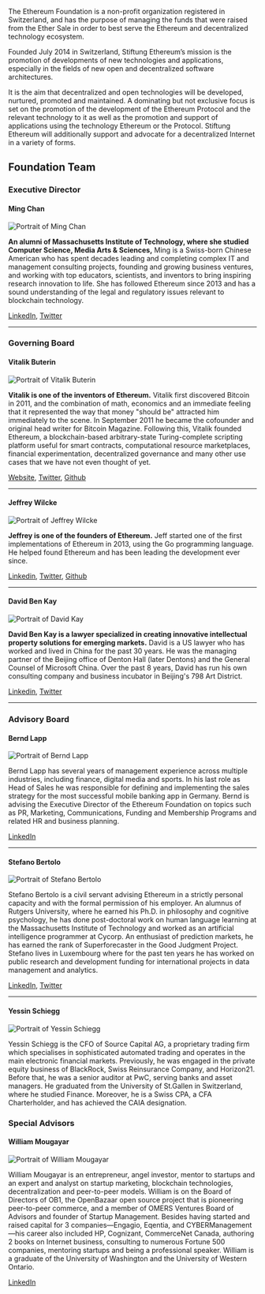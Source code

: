 
The Ethereum Foundation is a non-profit organization registered in Switzerland, and has the purpose of managing the funds that were raised from the Ether Sale in order to best serve the Ethereum and decentralized technology ecosystem.

Founded July 2014 in Switzerland, Stiftung Ethereum’s mission is the promotion of developments of new technologies and applications, especially in the fields of new open and decentralized software architectures. 

It is the aim that decentralized and open technologies will be developed, nurtured, promoted and maintained. A dominating but not exclusive focus is set on the promotion of the development of the Ethereum Protocol and the relevant technology to it as well as the promotion and support of applications using the technology Ethereum or the Protocol. Stiftung Ethereum will additionally support and advocate for a decentralized Internet in a variety of forms.

## Foundation Team

### Executive Director

#### Ming Chan

![Portrait of Ming Chan](/images/portraits/ming-chan.jpg)

**An alumni of Massachusetts Institute of Technology, where she studied Computer Science, Media Arts & Sciences,** Ming is a Swiss-born Chinese American who has spent decades leading and completing complex IT and management consulting projects, founding and growing business ventures, and working with top educators, scientists, and inventors to bring inspiring research innovation to life. She has followed Ethereum since 2013 and has a sound understanding of the legal and regulatory issues relevant to blockchain technology.


[LinkedIn](https://www.linkedin.com/profile/view?id=8637167&authType=NAME_SEARCH&authToken=sYBX&locale=en_US&srchid=179133991437916802748&srchindex=1&srchtotal=1&trk=vsrp_people_res_name&trkInfo=VSRPsearchId%3A179133991437916802748%2CVSRPtargetId%3A8637167%2CVSRPcmpt%3Aprimary%2CVSRPnm%3Atrue%2CauthType%3ANAME_SEARCH), [Twitter](https://twitter.com/mingchan88)

----

### Governing Board


#### Vitalik Buterin

![Portrait of Vitalik Buterin](/images/portraits/vitalik-buterin.jpg)

**Vitalik is one of the inventors of Ethereum.** Vitalik first discovered Bitcoin in 2011, and the combination of math, economics and an immediate feeling that it represented the way that money "should be" attracted him immediately to the scene. In September 2011 he became the cofounder and original head writer for Bitcoin Magazine. Following this, Vitalik founded Ethereum, a blockchain-based arbitrary-state Turing-complete scripting platform useful for smart contracts, computational resource marketplaces, financial experimentation, decentralized governance and many other use cases that we have not even thought of yet. 

[Website](https://www.vitalik.ca), [Twitter](https://twitter.com/vitalikbuterin), [Github](https://github.com/vbuterin/)

----



#### Jeffrey Wilcke

![Portrait of Jeffrey Wilcke](/images/portraits/Jeffrey.jpg)

**Jeffrey is one of the founders of Ethereum.** Jeff started one of the first implementations of Ethereum in 2013, using the Go programming language. He helped found Ethereum and has been leading the development ever since.

[Linkedin](https://www.linkedin.com/in/jeffreywilcke), [Twitter](https://twitter.com/jeffehh), [Github](https://github.com/obscuren)

----



#### David Ben Kay

![Portrait of David Kay](/images/portraits/david-ben-kay.jpg)

**David Ben Kay is a lawyer specialized in creating innovative intellectual property solutions for emerging markets.** David is a US lawyer who has worked and lived in China for the past 30 years. He was the managing partner of the Beijing office of Denton Hall (later Dentons) and the General Counsel of Microsoft China. Over the past 8 years, David has run his own consulting company and business incubator in Beijing's 798 Art District.

[Linkedin](https://www.linkedin.com/in/davidbenkay), [Twitter](https://twitter.com/davidbenkay)

----


### Advisory Board


#### Bernd Lapp

![Portrait of Bernd Lapp](/images/portraits/bernd-lapp.jpg)

Bernd Lapp has several years of management experience across multiple industries, including finance, digital media and sports. In his last role as Head of Sales he was responsible for defining and implementing the sales strategy for the most successful mobile banking app in Germany. Bernd is advising the Executive Director of the Ethereum Foundation on topics such as PR, Marketing, Communications, Funding and Membership Programs and related HR and business planning.


[LinkedIn](https://ch.linkedin.com/in/berndlapp)

------


#### Stefano Bertolo

![Portrait of Stefano Bertolo](/images/portraits/stefano-bartolo.jpg)

Stefano Bertolo is a civil servant advising Ethereum in a strictly personal capacity and with the formal permission of his employer. An alumnus of Rutgers University, where he earned his Ph.D. in philosophy and cognitive psychology, he has done post-doctoral work on human language learning at the Massachusetts Institute of Technology and worked as an artificial intelligence programmer at Cycorp. An enthusiast of prediction markets, he has earned the rank of Superforecaster in the Good Judgment Project. Stefano lives in Luxembourg where for the past ten years he has worked on public research and development funding for international projects in data management and analytics.

[LinkedIn](https://www.linkedin.com/in/stefanobertolo), [Twitter](https://twitter.com/sclopit)

------


#### Yessin Schiegg 

![Portrait of Yessin Schiegg ](/images/portraits/yessin.jpg)

Yessin Schiegg is the CFO of Source Capital AG, a proprietary trading firm which specialises in sophisticated automated trading and operates in the main electronic financial markets. Previously, he was engaged in the private equity business of BlackRock, Swiss Reinsurance Company, and Horizon21. Before that, he was a senior auditor at PwC, serving banks and asset managers. He graduated from the University of St.Gallen in Switzerland, where he studied Finance. Moreover, he is a Swiss CPA, a CFA Charterholder, and has achieved the CAIA designation.


### Special Advisors


#### William Mougayar
  
![Portrait of William Mougayar](/images/portraits/william-mougayar.jpg)
   
William Mougayar is an entrepreneur, angel investor, mentor to startups and an expert and analyst on startup marketing, blockchain technologies, decentralization and peer-to-peer models. William is on the Board of Directors of OB1, the OpenBazaar open source project that is pioneering peer-to-peer commerce, and a member of OMERS Ventures Board of Advisors and founder of Startup Management. Besides having started and raised capital for 3 companies—Engagio, Eqentia, and CYBERManagement—his career also included HP, Cognizant, CommerceNet Canada, authoring 2 books on Internet business, consulting to numerous Fortune 500 companies, mentoring startups and being a professional speaker. William is a graduate of the University of Washington and the University of Western Ontario.
  
[LinkedIn](https://www.linkedin.com/in/williammougayar)



